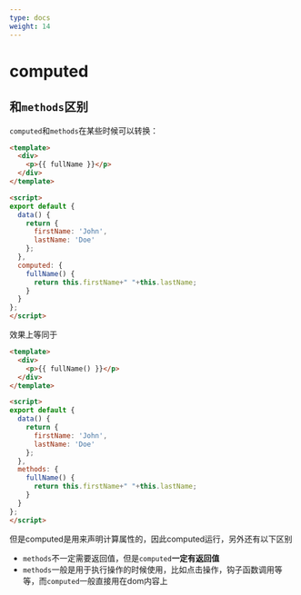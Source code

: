 ```yaml
---
type: docs
weight: 14
---
```


# computed

## 和`methods`区别

`computed`和`methods`在某些时候可以转换：

```html
<template>
  <div>
    <p>{{ fullName }}</p>
  </div>
</template>

<script>
export default {
  data() {
    return {
      firstName: 'John',
      lastName: 'Doe'
    };
  },
  computed: {
    fullName() {
      return this.firstName+" "+this.lastName;
    }
  }
};
</script>
```
效果上等同于

```html
<template>
  <div>
    <p>{{ fullName() }}</p>
  </div>
</template>

<script>
export default {
  data() {
    return {
      firstName: 'John',
      lastName: 'Doe'
    };
  },
  methods: {
    fullName() {
      return this.firstName+" "+this.lastName;
    }
  }
};
</script>
```

但是computed是用来声明计算属性的，因此computed运行，另外还有以下区别

- `methods`不一定需要返回值，但是`computed`**一定有返回值**
- `methods`一般是用于执行操作的时候使用，比如点击操作，钩子函数调用等等，而`computed`一般直接用在dom内容上